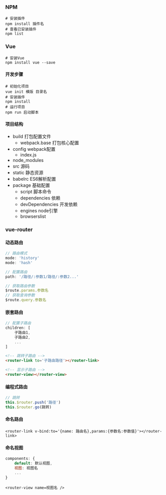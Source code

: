 ### NPM

```shell
# 安装插件
npm install 插件名
# 查看已安装插件
npm list
```

### Vue

```shell
# 安装Vue
npm install vue --save
```

#### 开发步骤

```shell
# 初始化项目
vue init 模版 目录名
# 安装插件
npm install
# 运行项目
npm run 启动脚本
```

#### 项目结构

+ build 打包配置文件
  + webpack.base 打包核心配置
+ config webpack配置
  + index.js 
+ node_modules
+ src 源码
+ static 静态资源
+ babelrc ES6解析配置
+ package 基础配置
  + script 脚本命令
  + dependencies 依赖
  + devDependencies 开发依赖
  + engines node引擎
  + browserslist

### vue-router

#### 动态路由

```javascript
// 路由模式
mode: 'history'
mode: 'hash'

// 配置路由
path: '/路径/:参数1/路径/:参数2...'

// 获取路由参数
$route.params.参数名
// 获取查询参数
$route.query.参数名
```

#### 嵌套路由

```javascript
// 配置子路由
children: [
    子路由1,
    子路由2,
    ...
]
```

```html
<!-- 跳转子路由 -->
<router-link to='子路由路径'></router-link>

<!-- 显示子路由 -->
<router-view></router-view>
```

#### 编程式路由

```javascript
// 跳转
this.$router.push('路径')
this.$router.go(跳转)
```

#### 命名路由

```vue
<router-link v-bind:to='{name: 路由名},params:{参数名:参数值}'></router-link>
```

#### 命名视图

```javascript
components: {
    default: 默认视图,
    视图: 视图名
    ...
}
```

```vue
<router-view name=视图名 />
```

